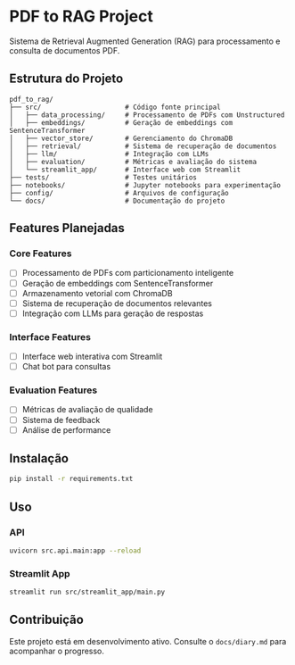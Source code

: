 # PDF to RAG Project

Sistema de Retrieval Augmented Generation (RAG) para processamento e consulta de documentos PDF.

## Estrutura do Projeto

```
pdf_to_rag/
├── src/                     # Código fonte principal
│   ├── data_processing/     # Processamento de PDFs com Unstructured
│   ├── embeddings/          # Geração de embeddings com SentenceTransformer
│   ├── vector_store/        # Gerenciamento do ChromaDB
│   ├── retrieval/           # Sistema de recuperação de documentos
│   ├── llm/                 # Integração com LLMs
│   ├── evaluation/          # Métricas e avaliação do sistema 
│   └── streamlit_app/       # Interface web com Streamlit    
├── tests/                   # Testes unitários
├── notebooks/               # Jupyter notebooks para experimentação
├── config/                  # Arquivos de configuração
└── docs/                    # Documentação do projeto
```

## Features Planejadas

### Core Features
- [ ] Processamento de PDFs com particionamento inteligente
- [ ] Geração de embeddings com SentenceTransformer
- [ ] Armazenamento vetorial com ChromaDB
- [ ] Sistema de recuperação de documentos relevantes
- [ ] Integração com LLMs para geração de respostas

### Interface Features
- [ ] Interface web interativa com Streamlit
- [ ] Chat bot para consultas

### Evaluation Features
- [ ] Métricas de avaliação de qualidade
- [ ] Sistema de feedback
- [ ] Análise de performance

## Instalação

```bash
pip install -r requirements.txt
```

## Uso

### API
```bash
uvicorn src.api.main:app --reload
```

### Streamlit App
```bash
streamlit run src/streamlit_app/main.py
```

## Contribuição

Este projeto está em desenvolvimento ativo. Consulte o `docs/diary.md` para acompanhar o progresso.
